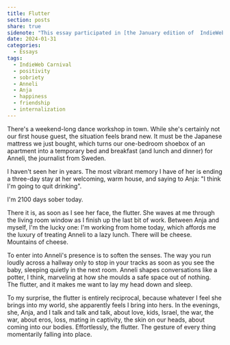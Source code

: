 ```yaml
---
title: Flutter
section: posts
share: true
sidenote: "This essay participated in [the January edition of  IndieWeb Carnival](https://foreverliketh.is/blog/indieweb-carnival-january-2024-positive-internalization/), which was about positive internalization."
date: 2024-01-31
categories:
  - Essays
tags:
  - IndieWeb Carnival
  - positivity
  - sobriety
  - Anneli
  - Anja
  - happiness
  - friendship
  - internalization
---
```


There's a weekend-long dance workshop in town. While she's certainly not our first house guest, the situation feels brand new. It must be the Japanese mattress we just bought, which turns our one-bedroom shoebox of an apartment into a temporary bed and breakfast (and lunch and dinner) for Anneli, the journalist from Sweden.

I haven't seen her in years. The most vibrant memory I have of her is ending a three-day stay at her welcoming, warm house, and saying to Anja: "I think I'm going to quit drinking".

I'm 2100 days sober today.

There it is, as soon as I see her face, the flutter. She waves at me through the living room window as I finish up the last bit of work. Between Anja and myself, I'm the lucky one: I'm working from home today, which affords me the luxury of treating Anneli to a lazy lunch. There will be cheese. Mountains of cheese.

To enter into Anneli's presence is to soften the senses. The way you run loudly across a hallway only to stop in your tracks as soon as you see the baby, sleeping quietly in the next room. Anneli shapes conversations like a potter, I think, marveling at how she moulds a safe space out of nothing. The flutter, and it makes me want to lay my head down and sleep.

To my surprise, the flutter is entirely reciprocal, because whatever I feel she brings into my world, she apparently feels I bring into hers. In the evenings, she, Anja, and I talk and talk and talk, about love, kids, Israel, the war, the war, about eros, loss, mating in captivity, the skin on our heads, about coming into our bodies. Effortlessly, the flutter. The gesture of every thing momentarily falling into place.
